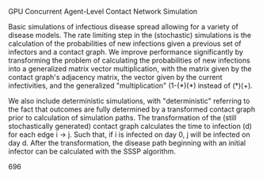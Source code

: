 GPU Concurrent Agent-Level Contact Network Simulation

Basic simulations of infectious disease spread allowing for a variety of disease models.
The rate limiting step in the (stochastic) simulations is the calculation of the probabilities of new infections given a previous set of infectors and a contact graph.
We improve performance significantly by transforming the problem of calculating the probabilities of new infections into a generalized matrix vector multiplication, with the matrix given by the contact graph's adjacency matrix, the vector given by the current infectivities, and the generalized "multiplication" (1-(\*)(\*) instead of (*)(+).

We also include deterministic simulations, with "deterministic" referring to the fact that outcomes are fully determined by a transformed contact graph prior to calculation of simulation paths. 
The transformation of the (still stochastically generated) contact graph calculates the time to infection (d) for each edge i -> j. 
Such that, if i is infected on day 0, j will be infected on day d.
After the transformation, the disease path beginning with an initial infector can be calculated with the SSSP algorithm.

696